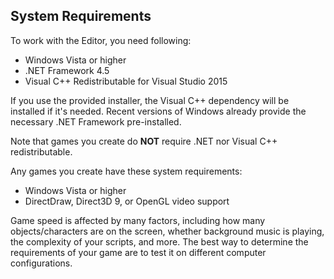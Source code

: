 ## System Requirements

To work with the Editor, you need following:

- Windows Vista or higher
- .NET Framework 4.5
- Visual C++ Redistributable for Visual Studio 2015

If you use the provided installer, the Visual C++ dependency will be installed if it's needed.
Recent versions of Windows already provide the necessary .NET Framework pre-installed.

Note that games you create do **NOT** require .NET nor Visual C++
redistributable.

Any games you create have these system requirements:

- Windows Vista or higher
- DirectDraw, Direct3D 9, or OpenGL video support

Game speed is affected by many factors, including how many objects/characters
are on the screen, whether background music is playing, the complexity of your
scripts, and more. The best way to determine the requirements of your game
are to test it on different computer configurations.
